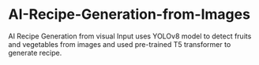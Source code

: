 # AI-Recipe-Generation-from-Images
AI Recipe Generation from visual Input uses YOLOv8 model to detect fruits and vegetables from images and used pre-trained T5 transformer to generate recipe.
